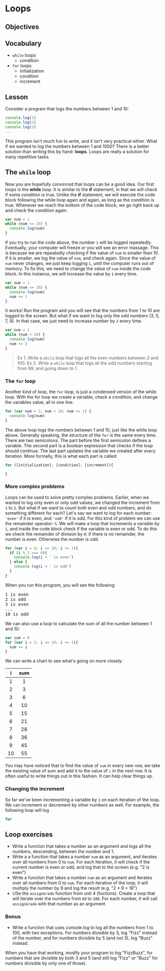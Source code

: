 # Loops

## Objectives

## Vocabulary

* `while` loops
  * condition
* `for` loops
  * initialization
  * condition
  * increment

## Lesson

Consider a program that logs the numbers between 1 and 10:

```js
console.log(1)
console.log(2)
console.log(3)
...
```

This program isn't much fun to write, and it isn't very practical either. What if we wanted to log the numbers between 1 and 1000? There is a better solution than writing this by hand: **loops**. Loops are really a solution for many repetitive tasks.

## The `while` loop

Now you are hopefully convinced that loops can be a good idea. Our first loops is the **while** loop. It is similar to the **if** statement, in that we will check if some condition is true. Unlike the **if** statement, we will execute the code block following the while loop again and again, as long as the condition is true. Whenever we reach the bottom of the code block, we go right back up and check the condition again.

```js
var num = 1
while (num <= 10) {
  console.log(num)
}
```

If you try to run the code above, the number `1` will be logged repeatedly. Eventually, your computer will freeze or you will see an error massage. This is because we are repeatedly checking if the value of `num` is smaller than 10. If it is smaller, we log the value of `num`, and check again. Since the value of `num` never changes, we just keep logging `1`, until the computer runs out of memory. To fix this, we need to change the value of `num` inside the code block. In this instance, we will increase the value by `1` every time.

```js
var num = 1
while (num <= 10) {
  console.log(num)
  num += 1
}
```

It works! Run the program and you will see that the numbers from 1 to 10 are logged to the screen. But what if we want to log only the odd numbers (3, 5, 7, 9). In that case, we just need to increase number by `2` every time.

```js
var num = 1
while (num < 10) {
  console.log(num)
  num += 2
}
```

> Ex 1. Write a `while` loop that logs all the even numbers between 2 and 100.
> Ex 2. Write a `while` loop that logs all the odd numbers starting from 99, and going down to 1.

### The `for` loop

Another kind of loop, the `for` loop, is just a condensed version of the while loop. With the for loop we create a variable, check a condition, and change the variables value, all in one line.

```js
for (var num = 1; num < 10; num += 1) {
  console.log(num)
}
```

The above loop logs the numbers between 1 and 10, just like the while loop above. Generally speaking, the structure of the `for` is the same every time. There are two semicolons. The part before the first semicolon defines a variable. The second part is a boolean expression that checks if the loop should continue. The last part updates the variable we created after every iteration. More formally, this is what each part is called:

```js
for ([initialization]; [condition]; [increment]){

}
```

### More complex problems

Loops can be used to solve pretty complex problems. Earlier, when we wanted to log only even or only odd values, we changed the increment from `1` to `2`. But what if we want to count both even and odd numbers, and do something different for each? Let's say we want to log for each number: `'even'` if it is even, and `'odd'` if it is odd. For this kind of problem we can use the remainder operator: `%`. We will make a loop that increments a variable by `1`, and inside the code block check if the variable is even or odd. To do this we check the remainder of division by `0`: if there is no remainder, the number is even. Otherwise the number is odd.

```js
for (var i = 0; i <= 10; i += 1){
  if (i % 2 === 0){
    console.log(i + ' is even')
  } else {
    console.log(i + ' is odd')
  }
}
```

When you run this program, you will see the following:

<pre>
1 is even
2 is odd
3 is even
...
10 is odd
</pre>

We can also use a loop to calculate the sum of all the number between 1 and 10:

```js
var sum = 0
for (var i = 1; i <= 10; i += 1){
  sum += i
}
```

We can write a chart to see what's going on more closely:

|i   | sum   |
|:--:|:-----:|
| 1  | 1     |
| 2  | 3     |
| 3  | 6     |
| 4  | 10    |
| 5  | 15    |
| 6  | 21    |
| 7  | 28    |
| 8  | 36    |
| 9  | 45    |
| 10 | 55    |

You may have noticed that to find the value of `sum` in every new row, we take the existing value of sum and add it to the value of `i` in the next row. It is often useful to write things out in this fashion. It can help clear things up.

### Changing the increment

So far we've been incrementing a variable by `1` on each iteration of the loop. We can increment or decrement by other numbers as well. For example, the following loop will log 

```js
for 
```



## Loop exercises

* Write a function that takes a number as an argument and logs all the numbers, descending, between the number and 1.
* Write a a function that takes a number `num` as an argument, and iterates over all numbers from 0 to `num`. For each iteration, it will check if the current number is even or odd, and log that to the screen (e.g. "2 is even")
* Write a function that takes a number `num` as an argument and iterates over all numbers from 0 to `num`. For each iteration of the loop, it will multiply the number by 9 and log the result (e.g. "2 * 9 = 18")
* USe the `assignGrade` function from unit 4 (fuctions). Create a loop that will iterate over the numbers from `60` to `100`. For each number, it will call `assignGrade` with that number as an argument.

### Bonus

* Write a function that uses console.log to log all the numbers from 1 to 100, with two exceptions. For numbers divisible by 3, log "Fizz" instead of the number, and for numbers divisible by 5 (and not 3), log "Buzz" instead.

When you have that working, modify your program to log "FizzBuzz", for numbers that are divisible by both 3 and 5 (and still log "Fizz" or "Buzz" for numbers divisible by only one of those).